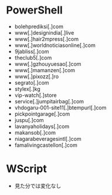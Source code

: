 # PowerShell
- bolehprediksi[.]com
- www[.]designindia[.]live
- www[.]hair2mpress[.]com
- www[.]worldnoticiasonline[.]com
- 9jabliss[.]com
- theclub5[.]com
- www[.]gzhouyuesao[.]com
- www[.]mamanzen[.]com
- www[.]pixozz[.]ro
- segrato[.]com
- stylex[.]kg
- vip-watch[.]store
- service[.]jumpitairbag[.]com
- vhdogaru-001-site11[.]btempurl[.]com
- pickpointgarage[.]com
- juspu[.]com
- lavanyaholidays[.]com
- makansob[.]com
- niagarabeveragesintl[.]com
- famalivingcastellon[.]com


# WScript
- 見た分では変化なし